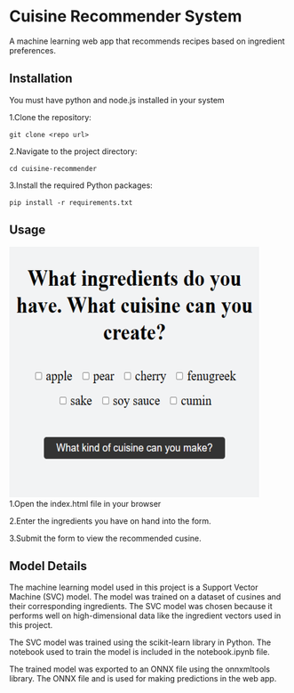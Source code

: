 # Cuisine Recommender System

A machine learning web app that recommends recipes based on ingredient preferences.

## Installation
You must have python and node.js installed in your system<br>

1.Clone the repository:
```
git clone <repo url>
``` 
2.Navigate to the project directory: 
```
cd cuisine-recommender
```
3.Install the required Python packages: 
```
pip install -r requirements.txt
```
## Usage
![screenshot of cuisine recommender wep app](./img/cuisine%20recommender.png?raw=true "Screen Shot") <br>
1.Open the index.html file in your browser<br>

2.Enter the ingredients you have on hand into the form.<br>

3.Submit the form to view the recommended cusine.

## Model Details
The machine learning model used in this project is a Support Vector Machine (SVC) model. The model was trained on a dataset of cusines and their corresponding ingredients. The SVC model was chosen because it performs well on high-dimensional data like the ingredient vectors used in this project.

The SVC model was trained using the scikit-learn library in Python. The notebook used to train the model is included in the notebook.ipynb file.

The trained model was exported to an ONNX file using the onnxmltools library. The ONNX file and is used for making predictions in the web app.